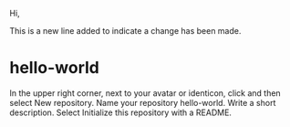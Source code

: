 Hi,

This is a new line added to indicate a change has been made.

# hello-world
In the upper right corner, next to your avatar or identicon, click  and then select New repository. Name your repository hello-world. Write a short description. Select Initialize this repository with a README.
